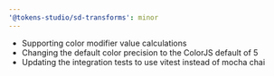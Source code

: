 ```yaml
---
'@tokens-studio/sd-transforms': minor
---
```


- Supporting color modifier value calculations
- Changing the default color precision to the ColorJS default of 5
- Updating the integration tests to use vitest instead of mocha chai
